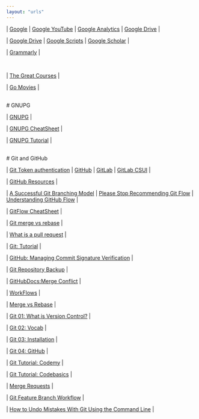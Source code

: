 ```yaml
---
layout: "urls"
---
```



| [Google](https://google.com/) | [Google YouTube](https://www.youtube.com/) | [Google Analytics](https://analytics.google.com/) | [Google Drive](https://drive.google.com/) |

| [Google Drive](https://drive.google.com/) | [Google Scripts](https://rahmatm.samik-ibrahim.vlsm.org/2017/07/google-scripts.html) | [Google Scholar](https://scholar.google.com/) |


| [Grammarly](https://grammarly.com/) |

<br>

| [The Great Courses](https://www.thegreatcourses.com/) |

| [Go Movies](https://www12.gomoviesfree.page/) |

<br>
# GNUPG

| [GNUPG](https://gnupg.org/) |

| [GNUPG CheatSheet](https://stuff.imeos.org/persistent/gpg-cheatsheet.pdf) |

| [GNUPG Tutorial](https://futureboy.us/pgp.html) |

<br>
# Git and GitHub

| [Git Token authentication](https://github.blog/2020-12-15-token-authentication-requirements-for-git-operations/) | [GitHub](https://github.com/) | [GitLab](https://about.gitlab.com/) | [GitLab CSUI](https://gitlab.cs.ui.ac.id/) |

| [GitHub Resources](https://docs.github.com/en/free-pro-team@latest/github/getting-started-with-github) |

| [A Successful Git Branching Model](https://nvie.com/posts/a-successful-git-branching-model/) | [Please Stop  Recommending Git Flow](https://georgestocker.com/2020/03/04/please-stop-recommending-git-flow/) | [Understanding GitHub Flow](https://guides.github.com/introduction/flow/) |

| [GitFlow CheatSheet](http://danielkummer.github.io/git-flow-cheatsheet/) | 

| [Git merge vs rebase](https://youtu.be/CRlGDDprdOQ) | 

| [What is a pull request](https://www.youtube.com/watch?v=For9VtrQx58) |

| [Git: Tutorial](https://backlog.com/git-tutorial/) | 

| [GitHub: Managing Commit Signature Verification](https://docs.github.com/en/github/authenticating-to-github/managing-commit-signature-verification) | 


| [Git Repository Backup](https://git-memo.readthedocs.io/en/latest/repository_backup.html) |

| [GitHubDocs:Merge Conflict](https://docs.github.com/en/free-pro-team@latest/github/collaborating-with-issues-and-pull-requests/resolving-a-merge-conflict-using-the-command-line) |

| [WorkFlows](https://www.atlassian.com/git/tutorials/comparing-workflows) |

| [Merge vs Rebase](https://www.atlassian.com/git/tutorials/merging-vs-rebasing) |

| [Git 01: What is Version Control?](https://www.youtube.com/watch?v=9GKpbI1siow) | 

| [Git 02: Vocab](https://www.youtube.com/watch?v=n-p1RUmdl9M) | 

| [Git 03: Installation](https://www.youtube.com/watch?v=UFEby2zo-9E) | 

| [Git 04: GitHub](https://www.youtube.com/watch?v=ol_UCWox9kc) |

| [Git Tutorial: Codemy](https://www.youtube.com/playlist?list=PLjQo0sojbbxVHcVN4h9DMu6U6spKk21uP) | 

| [Git Tutorial: Codebasics](https://www.youtube.com/playlist?list=PLeo1K3hjS3usJuxZZUBdjAcilgfQHkRzW) |

| [Merge Requests](https://docs.gitlab.com/ee/user/project/merge_requests/getting_started.html) |

| [Git Feature Branch Workflow](https://www.atlassian.com/git/tutorials/comparing-workflows/feature-branch-workflow) |

| [How to Undo Mistakes With Git Using the Command Line](https://www.youtube.com/watch?v=lX9hsdsAeTk) |




